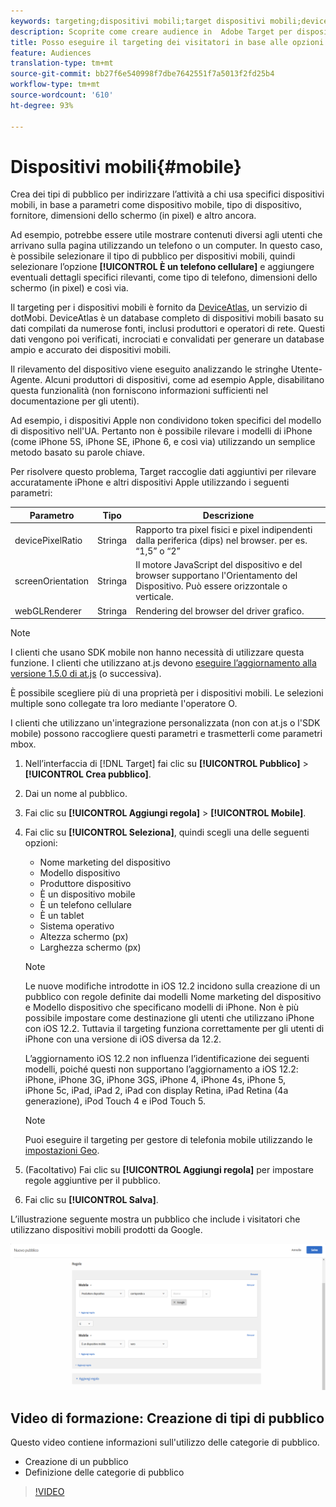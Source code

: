 ```yaml
---
keywords: targeting;dispositivi mobili;target dispositivi mobili;deviceatlas;iphone;modelli di iphone;device atlas;displaywidth;larghezza display;altezza display;tipo di dispositivo;displayheight;telefono;tablet;modello di dispositivo
description: Scoprite come creare audience in  Adobe Target per dispositivi mobili basati su parametri quali dispositivo mobile, tipo di dispositivo, fornitore del dispositivo, dimensioni dello schermo (in pixel) e altro ancora.
title: Posso eseguire il targeting dei visitatori in base alle opzioni per dispositivi mobili?
feature: Audiences
translation-type: tm+mt
source-git-commit: bb27f6e540998f7dbe7642551f7a5013f2fd25b4
workflow-type: tm+mt
source-wordcount: '610'
ht-degree: 93%

---
```



# Dispositivi mobili{#mobile}

Crea dei tipi di pubblico per indirizzare l’attività a chi usa specifici dispositivi mobili, in base a parametri come dispositivo mobile, tipo di dispositivo, fornitore, dimensioni dello schermo (in pixel) e altro ancora.

Ad esempio, potrebbe essere utile mostrare contenuti diversi agli utenti che arrivano sulla pagina utilizzando un telefono o un computer. In questo caso, è possibile selezionare il tipo di pubblico per dispositivi mobili, quindi selezionare l’opzione **[!UICONTROL È un telefono cellulare]** e aggiungere eventuali dettagli specifici rilevanti, come tipo di telefono, dimensioni dello schermo (in pixel) e così via.

Il targeting per i dispositivi mobili è fornito da [DeviceAtlas](https://deviceatlas.com/device-data/user-agent-tester), un servizio di dotMobi. DeviceAtlas è un database completo di dispositivi mobili basato su dati compilati da numerose fonti, inclusi produttori e operatori di rete. Questi dati vengono poi verificati, incrociati e convalidati per generare un database ampio e accurato dei dispositivi mobili.

Il rilevamento del dispositivo viene eseguito analizzando le stringhe Utente-Agente. Alcuni produttori di dispositivi, come ad esempio Apple, disabilitano questa funzionalità (non forniscono informazioni sufficienti nel documentazione per gli utenti).

Ad esempio, i dispositivi Apple non condividono token specifici del modello di dispositivo nell&#39;UA. Pertanto non è possibile rilevare i modelli di iPhone (come iPhone 5S, iPhone SE, iPhone 6, e così via) utilizzando un semplice metodo basato su parole chiave.

Per risolvere questo problema, Target raccoglie dati aggiuntivi per rilevare accuratamente iPhone e altri dispositivi Apple utilizzando i seguenti parametri:

| Parametro | Tipo | Descrizione |
|--- |--- |--- |
| devicePixelRatio | Stringa | Rapporto tra pixel fisici e pixel indipendenti dalla periferica (dips) nel browser.  per es. “1,5” o “2” |
| screenOrientation | Stringa | Il motore JavaScript del dispositivo e del browser supportano l&#39;Orientamento del Dispositivo. Può essere orizzontale o verticale. |
| webGLRenderer | Stringa | Rendering del browser del driver grafico. |

>[!NOTE]
>
>I clienti che usano SDK mobile non hanno necessità di utilizzare questa funzione. I clienti che utilizzano at.js devono [eseguire l’aggiornamento alla versione 1.5.0 di at.js](/help/c-implementing-target/c-implementing-target-for-client-side-web/target-atjs-versions.md#reference_DBB5EDB79EC44E558F9E08D4774A0F7A) (o successiva).

È possibile scegliere più di una proprietà per i dispositivi mobili. Le selezioni multiple sono collegate tra loro mediante l&#39;operatore O.

I clienti che utilizzano un&#39;integrazione personalizzata (non con at.js o l&#39;SDK mobile) possono raccogliere questi parametri e trasmetterli come parametri mbox.

1. Nell’interfaccia di [!DNL Target] fai clic su **[!UICONTROL Pubblico]** > **[!UICONTROL Crea pubblico]**.
1. Dai un nome al pubblico.
1. Fai clic su **[!UICONTROL Aggiungi regola]** > **[!UICONTROL Mobile]**.
1. Fai clic su **[!UICONTROL Seleziona]**, quindi scegli una delle seguenti opzioni:

   * Nome marketing del dispositivo
   * Modello dispositivo
   * Produttore dispositivo
   * È un dispositivo mobile
   * È un telefono cellulare
   * È un tablet
   * Sistema operativo
   * Altezza schermo (px)
   * Larghezza schermo (px)

   >[!NOTE]
   >
   >Le nuove modifiche introdotte in iOS 12.2 incidono sulla creazione di un pubblico con regole definite dai modelli Nome marketing del dispositivo e Modello dispositivo che specificano modelli di iPhone. Non è più possibile impostare come destinazione gli utenti che utilizzano iPhone con iOS 12.2. Tuttavia il targeting funziona correttamente per gli utenti di iPhone con una versione di iOS diversa da 12.2.
   >
   >L’aggiornamento iOS 12.2 non influenza l’identificazione dei seguenti modelli, poiché questi non supportano l’aggiornamento a iOS 12.2: iPhone, iPhone 3G, iPhone 3GS, iPhone 4, iPhone 4s, iPhone 5, iPhone 5c, iPad, iPad 2, iPad con display Retina, iPad Retina (4a generazione), iPod Touch 4 e iPod Touch 5.

   >[!NOTE]
   >
   >Puoi eseguire il targeting per gestore di telefonia mobile utilizzando le [impostazioni Geo](/help/c-target/c-audiences/c-target-rules/geo.md#concept_5B4D99DE685348FB877929EE0F942670).

1. (Facoltativo) Fai clic su **[!UICONTROL Aggiungi regola]** per impostare regole aggiuntive per il pubblico.
1. Fai clic su **[!UICONTROL Salva]**.

L’illustrazione seguente mostra un pubblico che include i visitatori che utilizzano dispositivi mobili prodotti da Google.

![Targeting di dispositivi mobili](assets/target_mobile.png)

## Video di formazione: Creazione di tipi di pubblico

Questo video contiene informazioni sull&#39;utilizzo delle categorie di pubblico.

* Creazione di un pubblico
* Definizione delle categorie di pubblico

>[!VIDEO](https://video.tv.adobe.com/v/17392)
